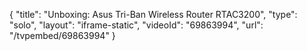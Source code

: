 {
    "title": "Unboxing: Asus Tri-Ban Wireless Router RTAC3200",
    "type": "solo",
    "layout": "iframe-static",
    "videoId": "69863994",
    "url": "\/tvpembed\/69863994"
}